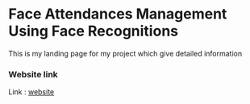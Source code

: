 # Face Attendances Management Using Face Recognitions

This is my landing page for my project which give detailed information



### Website link

 Link : [website](https://kedaranathambekar.github.io/fyp-landingPage/)

